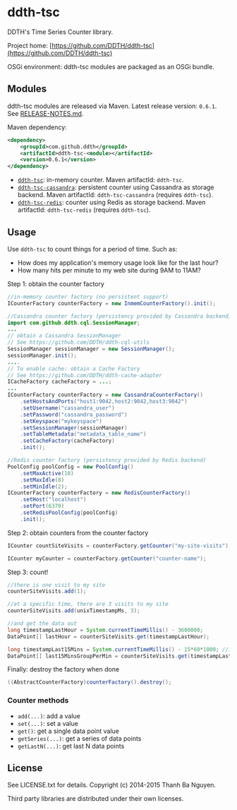 ddth-tsc
========

DDTH's Time Series Counter library.

Project home:
[https://github.com/DDTH/ddth-tsc](https://github.com/DDTH/ddth-tsc)

OSGi environment: ddth-tsc modules are packaged as an OSGi bundle.


## Modules ##

ddth-tsc modules are released via Maven. Latest release version: `0.6.1`. See [RELEASE-NOTES.md](RELEASE-NOTES.md).

Maven dependency:

```xml
<dependency>
	<groupId>com.github.ddth</groupId>
	<artifactId>ddth-tsc-<module></artifactId>
	<version>0.6.1</version>
</dependency>
```

- [`ddth-tsc`](ddth-tsc-inmem/): in-memory counter. Maven artifactId: `ddth-tsc`.
- [`ddth-tsc-cassandra`](ddth-tsc-cassandra/): persistent counter using Cassandra as storage backend. Maven artifactId: `ddth-tsc-cassandra` (requires `ddth-tsc`).
- [`ddth-tsc-redis`](ddth-tsc-redis/): counter using Redis as storage backend. Maven artifactId: `ddth-tsc-redis` (requires `ddth-tsc`).


## Usage ##

Use `ddth-tsc` to count things for a period of time. Such as:

- How does my application's memory usage look like for the last hour?
- How many hits per minute to my web site during 9AM to 11AM?

Step 1: obtain the counter factory

```java
//in-memory counter factory (no persistent support)
ICounterFactory counterFactory = new InmemCounterFactory().init();
```

```java
//Cassandra counter factory (persistency provided by Cassandra backend)
import com.github.ddth.cql.SessionManager;
...
// obtain a Cassandra SessionManager
// See https://github.com/DDTH/ddth-cql-utils
SessionManager sessionManager = new SessionManager();
sessionManager.init();
....
// To enable cache: obtain a Cache Factory
// See https://github.com/DDTH/ddth-cache-adapter
ICacheFactory cacheFactory = ...;
...
ICounterFactory counterFactory = new CassandraCounterFactory()
    .setHostsAndPorts("host1:9042,host2:9042,host3:9042")
    .setUsername("cassandra_user")
    .setPassword("cassandra_password")
    .setKeyspace("mykeyspace")
    .setSessionManager(sessionManager)
    .setTableMetadata("metadata_table_name")
    .setCacheFactory(cacheFactory)
    .init();
```

```java
//Redis counter factory (persistency provided by Redis backend)
PoolConfig poolConfig = new PoolConfig()
    .setMaxActive(10)
    .setMaxIdle(8)
    .setMinIdle(2);
ICounterFactory counterFactory = new RedisCounterFactory()
    .setHost("localhost")
    .setPort(6379)
    .setRedisPoolConfig(poolConfig)
    .init();
```

Step 2: obtain counters from the counter factory

```java
ICounter countSiteVisits = counterFactory.getCounter("my-site-visits");

ICounter myCounter = counterFactory.getCounter("counter-name");
```

Step 3: count!

```java
//there is one visit to my site
counterSiteVisits.add(1);

//at a specific time, there are 3 visits to my site
counterSiteVisits.add(unixTimestampMs, 3);

//and get the data out
long timestampLastHour = System.currentTimeMillis() - 3600000;
DataPoint[] lastHour = counterSiteVisits.get(timestampLastHour);

long timestampLast15Mins = System.currentTimeMillis() - 15*60*1000; //15 mins = 900000 ms
DataPoint[] last15MinsGroupPerMin = counterSiteVisits.get(timestampLast15Mins, 15*60); //1 min = 60 secs
```

Finally: destroy the factory when done

```java
((AbstractCounterFactory)counterFactory().destroy();
```

### Counter methods ###
- `add(...)`: add a value
- `set(...)`: set a value
- `get()`: get a single data point value
- `getSeries(...)`: get a series of data points
- `getLastN(...)`: get last N data points


## License ##

See LICENSE.txt for details. Copyright (c) 2014-2015 Thanh Ba Nguyen.

Third party libraries are distributed under their own licenses.
